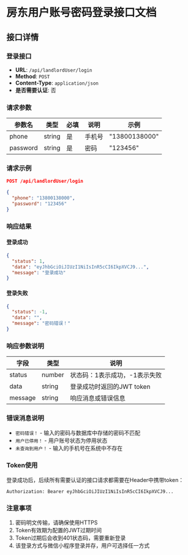 # 房东用户账号密码登录接口文档

## 接口详情

### 登录接口

- **URL**: `/api/landlordUser/login`
- **Method**: `POST`
- **Content-Type**: `application/json`
- **是否需要认证**: 否

### 请求参数

| 参数名 | 类型 | 必填 | 说明 | 示例 |
|--------|------|------|------|------|
| phone | string | 是 | 手机号 | "13800138000" |
| password | string | 是 | 密码 | "123456" |

### 请求示例
```json
POST /api/landlordUser/login

{
  "phone": "13800138000",
  "password": "123456"
}
```

### 响应结果

#### 登录成功
```json
{
  "status": 1,
  "data": "eyJhbGciOiJIUzI1NiIsInR5cCI6IkpXVCJ9...",
  "message": "登录成功"
}
```

#### 登录失败
```json
{
  "status": -1,
  "data": "",
  "message": "密码错误！"
}
```

### 响应参数说明

| 字段 | 类型 | 说明 |
|------|------|------|
| status | number | 状态码：1表示成功，-1表示失败 |
| data | string | 登录成功时返回的JWT token |
| message | string | 响应消息或错误信息 |

### 错误消息说明

- `密码错误！` - 输入的密码与数据库中存储的密码不匹配
- `用户已停用！` - 用户账号状态为停用状态
- `未查询到用户！` - 输入的手机号在系统中不存在

### Token使用

登录成功后，后续所有需要认证的接口请求都需要在Header中携带token：

```
Authorization: Bearer eyJhbGciOiJIUzI1NiIsInR5cCI6IkpXVCJ9...
```

### 注意事项

1. 密码明文传输，请确保使用HTTPS
2. Token有效期为配置的JWT过期时间
3. Token过期后会收到401状态码，需要重新登录
4. 该登录方式与微信小程序登录并存，用户可选择任一方式